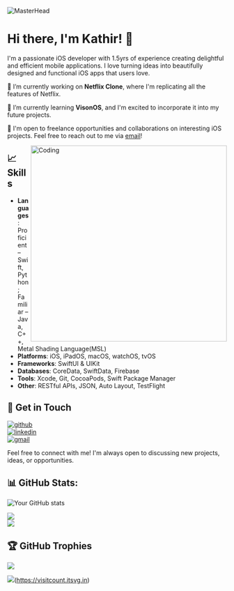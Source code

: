 
![MasterHead](https://i.pinimg.com/originals/9c/6f/a4/9c6fa4011953531ffe27a10e3f8f8899.png)

# Hi there, I'm Kathir! 👋

I'm a passionate iOS developer with 1.5yrs of experience creating delightful and efficient mobile applications. I love turning ideas into beautifully designed and functional iOS apps that users love.

🔭 I’m currently working on **Netflix Clone**, where I'm replicating all the features of Netflix.

🌱 I’m currently learning **VisonOS**, and I'm excited to incorporate it into my future projects.

💼 I'm open to freelance opportunities and collaborations on interesting iOS projects. Feel free to reach out to me via [email](mailto:akathir2004@gmail.com)!


<img align="right" alt="Coding" width="450"  src="https://raw.githubusercontent.com/punitkmryh/punitkmryh/master/Developer.gif">


## 📈Skills
- **Languages**: Proficient – Swift, Python; Familiar – Java, C++, Metal Shading Language(MSL)
- **Platforms**: iOS, iPadOS, macOS, watchOS, tvOS
- **Frameworks**: SwiftUI & UIKit
- **Databases**: CoreData, SwiftData, Firebase
- **Tools**: Xcode, Git, CocoaPods, Swift Package Manager
- **Other**: RESTful APIs, JSON, Auto Layout, TestFlight

  




## 🤝 Get in Touch
[![github](https://img.shields.io/badge/github-000?style=for-the-badge&logo=github&logoColor=white)](https://github.com/kathir56)<br/>
[![linkedin](https://img.shields.io/badge/linkedin-0A66C2?style=for-the-badge&logo=linkedin&logoColor=white)](https://www.linkedin.com/in/kathiravan-m-p-b07617245/)<br/>
[![gmail](https://img.shields.io/badge/gmail-EA4335?style=for-the-badge&logo=gmail&logoColor=white)](mailto:akathir2004@gmail.com)<br/>

Feel free to connect with me! I'm always open to discussing new projects, ideas, or opportunities.



## 📊 GitHub Stats:
![Your GitHub stats](https://github-readme-stats.vercel.app/api?username=kathir56&show_icons=true&theme=dark)<br/>

![](https://github-readme-streak-stats.herokuapp.com/?user=kathir56&theme=dark&hide_border=false)<br/>
![](https://github-readme-stats.vercel.app/api/top-langs/?username=kathir56&theme=dark&hide_border=false&include_all_commits=true&count_private=true&layout=compact)

## 🏆 GitHub Trophies
![](https://github-profile-trophy.vercel.app/?username=kathir56&theme=radical&no-frame=false&no-bg=true&margin-w=4)

![](https://visitcount.itsvg.in/api?id=kathir56&icon=0&color=0)(https://visitcount.itsvg.in)





<!-- Proudly created with GPRM ( https://gprm.itsvg.in ) -->






